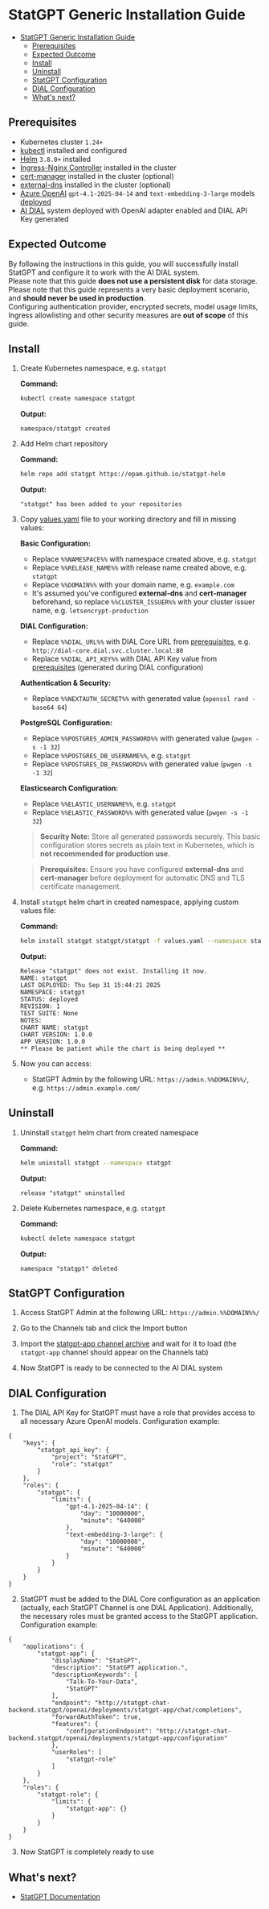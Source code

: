 # StatGPT Generic Installation Guide

- [StatGPT Generic Installation Guide](#statgpt-generic-installation-guide)
  - [Prerequisites](#prerequisites)
  - [Expected Outcome](#expected-outcome)
  - [Install](#install)
  - [Uninstall](#uninstall)
  - [StatGPT Configuration](#statgpt-configuration)
  - [DIAL Configuration](#dial-configuration)
  - [What's next?](#whats-next)

## Prerequisites

- Kubernetes cluster `1.24+`
- [kubectl](https://kubernetes.io/docs/tasks/tools/#kubectl) installed and configured
- [Helm](https://helm.sh/docs/intro/install/) `3.8.0+` installed
- [Ingress-Nginx Controller](https://kubernetes.github.io/ingress-nginx/deploy/) installed in the cluster
- [cert-manager](https://cert-manager.io/docs/installation/) installed in the cluster (optional)
- [external-dns](https://github.com/kubernetes-sigs/external-dns) installed in the cluster (optional)
- [Azure OpenAI](https://learn.microsoft.com/en-us/azure/ai-services/openai/overview) `gpt-4.1-2025-04-14` and `text-embedding-3-large` models [deployed](https://docs.dialx.ai/tutorials/devops/deployment/deployment-of-models/openai-model-deployment)
- [AI DIAL](https://github.com/epam/ai-dial-helm/blob/main/charts/dial/examples/generic/simple/README.md) system deployed with OpenAI adapter enabled and DIAL API Key generated

## Expected Outcome

By following the instructions in this guide, you will successfully install StatGPT and configure it to work with the AI DIAL system.\
Please note that this guide **does not use a persistent disk** for data storage.\
Please note that this guide represents a very basic deployment scenario, and **should never be used in production**.\
Configuring authentication provider, encrypted secrets, model usage limits, Ingress allowlisting and other security measures are **out of scope** of this guide.

## Install

1. Create Kubernetes namespace, e.g. `statgpt`

    **Command:**

    ```sh
    kubectl create namespace statgpt
    ```

    **Output:**

    ```console
    namespace/statgpt created
    ```

1. Add Helm chart repository

    **Command:**

    ```sh
    helm repo add statgpt https://epam.github.io/statgpt-helm
    ```

    **Output:**

    ```console
    "statgpt" has been added to your repositories
    ```

1. Copy [values.yaml](values.yaml) file to your working directory and fill in missing values:

    **Basic Configuration:**
    - Replace `%%NAMESPACE%%` with namespace created above, e.g. `statgpt`
    - Replace `%%RELEASE_NAME%%` with release name created above, e.g. `statgpt`
    - Replace `%%DOMAIN%%` with your domain name, e.g. `example.com`
    - It's assumed you've configured **external-dns** and **cert-manager** beforehand, so replace `%%CLUSTER_ISSUER%%` with your cluster issuer name, e.g. `letsencrypt-production`

    **DIAL Configuration:**
    - Replace `%%DIAL_URL%%` with DIAL Core URL from [prerequisites](#prerequisites), e.g. `http://dial-core.dial.svc.cluster.local:80`
    - Replace `%%DIAL_API_KEY%%` with DIAL API Key value from [prerequisites](#prerequisites) (generated during DIAL configuration)

    **Authentication & Security:**
    - Replace `%%NEXTAUTH_SECRET%%` with generated value (`openssl rand -base64 64`)

    **PostgreSQL Configuration:**
    - Replace `%%POSTGRES_ADMIN_PASSWORD%%` with generated value (`pwgen -s -1 32`)
    - Replace `%%POSTGRES_DB_USERNAME%%`, e.g. `statgpt`
    - Replace `%%POSTGRES_DB_PASSWORD%%` with generated value (`pwgen -s -1 32`)

    **Elasticsearch Configuration:**
    - Replace `%%ELASTIC_USERNAME%%`, e.g. `statgpt`
    - Replace `%%ELASTIC_PASSWORD%%` with generated value (`pwgen -s -1 32`)

    > **Security Note:** Store all generated passwords securely. This basic configuration stores secrets as plain text in Kubernetes, which is **not recommended for production use**.

    > **Prerequisites:** Ensure you have configured **external-dns** and **cert-manager** before deployment for automatic DNS and TLS certificate management.

1. Install `statgpt` helm chart in created namespace, applying custom values file:

    **Command:**

    ```sh
    helm install statgpt statgpt/statgpt -f values.yaml --namespace statgpt
    ```

    **Output:**

    ```console
    Release "statgpt" does not exist. Installing it now.
    NAME: statgpt
    LAST DEPLOYED: Thu Sep 31 15:44:21 2025
    NAMESPACE: statgpt
    STATUS: deployed
    REVISION: 1
    TEST SUITE: None
    NOTES:
    CHART NAME: statgpt
    CHART VERSION: 1.0.0
    APP VERSION: 1.0.0
    ** Please be patient while the chart is being deployed **
    ```

1. Now you can access:
    - StatGPT Admin by the following URL: `https://admin.%%DOMAIN%%/`, e.g. `https://admin.example.com/`

## Uninstall

1. Uninstall `statgpt` helm chart from created namespace

    **Command:**

    ```sh
    helm uninstall statgpt --namespace statgpt
    ```

    **Output:**

    ```console
    release "statgpt" uninstalled
    ```

1. Delete Kubernetes namespace, e.g. `statgpt`

    **Command:**

    ```sh
    kubectl delete namespace statgpt
    ```

    **Output:**

    ```console
    namespace "statgpt" deleted
    ```

## StatGPT Configuration

1. Access StatGPT Admin at the following URL: `https://admin.%%DOMAIN%%/`

1. Go to the Channels tab and click the Import button

1. Import the [statgpt-app channel archive](statgpt-app-channel.zip) and wait for it to load (the `statgpt-app` channel should appear on the Channels tab)

1. Now StatGPT is ready to be connected to the AI DIAL system

## DIAL Configuration

1. The DIAL API Key for StatGPT must have a role that provides access to all necessary Azure OpenAI models. Configuration example:

```
{
    "keys": {
        "statgpt_api_key": {
            "project": "StatGPT",
            "role": "statgpt"
        }
    },
    "roles": {
        "statgpt": {
            "limits": {
                "gpt-4.1-2025-04-14": {
                    "day": "10000000",
                    "minute": "640000"
                },
                "text-embedding-3-large": {
                    "day": "10000000",
                    "minute": "640000"
                }
            }
        }
    }
}
```

2. StatGPT must be added to the DIAL Core configuration as an application (actually, each StatGPT Channel is one DIAL Application). Additionally, the necessary roles must be granted access to the StatGPT application. Configuration example:

```
{
    "applications": {
        "statgpt-app": {
            "displayName": "StatGPT",
            "description": "StatGPT application.",
            "descriptionKeywords": [
                "Talk-To-Your-Data",
                "StatGPT"
            ],
            "endpoint": "http://statgpt-chat-backend.statgpt/openai/deployments/statgpt-app/chat/completions",
            "forwardAuthToken": true,
            "features": {
                "configurationEndpoint": "http://statgpt-chat-backend.statgpt/openai/deployments/statgpt-app/configuration"
            },
            "userRoles": [
                "statgpt-role"
            ]
        }
    },
    "roles": {
        "statgpt-role": {
            "limits": {
                "statgpt-app": {}
            }
        }
    }
}
```

3. Now StatGPT is completely ready to use

## What's next?

- [StatGPT Documentation](https://github.com/epam/statgpt-documentation)
